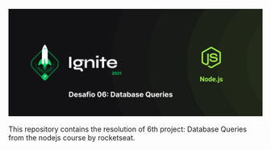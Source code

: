 ![Rocketseat](_docs/capa.jpg)

This repository contains the resolution of 6th project: Database Queries from the nodejs course by rocketseat. 


